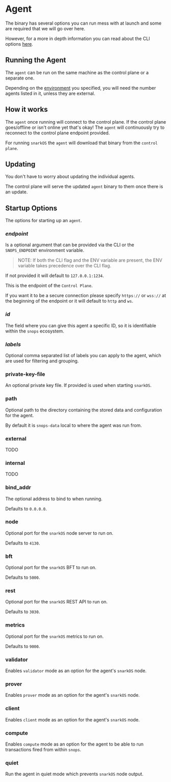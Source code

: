 # Agent

The binary has several options you can run mess with at launch and some are required that we will go over here.

However, for a more in depth information you can read about the CLI options [here](../clis/SNOPS_AGENT.md).

## Running the Agent

The `agent` can be run on the same machine as the control plane or a separate one.

Depending on the [environment](../envs/README.md) you specified, you will need the number agents listed in it, unless they are external.

## How it works

The `agent` once running will connect to the control plane. If the control plane goes/offline or isn't online yet that's okay! The `agent` will continuously try to reconnect to the control plane endpoint provided.

For running `snarkOS` the `agent` will download that binary from the `control plane`.

## Updating

You don't have to worry about updating the individual agents.

The control plane will serve the updated `agent` binary to them once there is an update.

## Startup Options

The options for starting up an `agent`.

### _endpoint_

Is a optional argument that can be provided via the CLI or the `SNOPS_ENDPOINT` environment variable.

> NOTE: If both the CLI flag and the ENV variable are present, the ENV variable takes precedence over the CLI flag.

If not provided it will default to `127.0.0.1:1234`.

This is the endpoint of the `Control Plane`.

If you want it to be a secure connection please specify `https://` or `wss://` at the beginning of the endpoint or it will default to `http` and `ws`.

### _id_

The field where you can give this agent a specific ID, so it is identifiable within the `snops` ecosystem.

### _labels_

Optional comma separated list of labels you can apply to the agent, which are used for filtering and grouping.

### private-key-file

An optional private key file. If provided is used when starting `snarkOS`.

### path

Optional path to the directory containing the stored data and configuration for the agent.

By default it is `snops-data` local to where the agent was run from.

### external

TODO

### internal

TODO

### bind_addr

The optional address to bind to when running.

Defaults to `0.0.0.0`.

### node

Optional port for the `snarkOS` node server to run on.

Defaults to `4130`.

### bft

Optional port for the `snarkOS` BFT to run on.

Defaults to `5000`.

### rest

Optional port for the `snarkOS` REST API to run on.

Defaults to `3030`.

### metrics

Optional port for the `snarkOS` metrics to run on.

Defaults to `9000`.

### validator

Enables `validator` mode as an option for the agent's `snarkOS` node.

### prover

Enables `prover` mode as an option for the agent's `snarkOS` node.

### client

Enables `client` mode as an option for the agent's `snarkOS` node.

### compute

Enables `compute` mode as an option for the agent to be able to run transactions fired from within `snops`.

### quiet

Run the agent in quiet mode which prevents `snarkOS` node output.